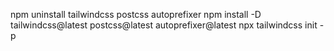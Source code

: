 npm uninstall tailwindcss postcss autoprefixer
npm install -D tailwindcss@latest postcss@latest autoprefixer@latest
npx tailwindcss init -p
